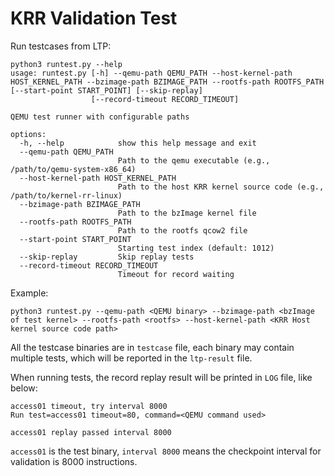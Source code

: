 # KRR Validation Test

Run testcases from LTP:
```
python3 runtest.py --help
usage: runtest.py [-h] --qemu-path QEMU_PATH --host-kernel-path HOST_KERNEL_PATH --bzimage-path BZIMAGE_PATH --rootfs-path ROOTFS_PATH [--start-point START_POINT] [--skip-replay]
                  [--record-timeout RECORD_TIMEOUT]

QEMU test runner with configurable paths

options:
  -h, --help            show this help message and exit
  --qemu-path QEMU_PATH
                        Path to the qemu executable (e.g., /path/to/qemu-system-x86_64)
  --host-kernel-path HOST_KERNEL_PATH
                        Path to the host KRR kernel source code (e.g., /path/to/kernel-rr-linux)
  --bzimage-path BZIMAGE_PATH
                        Path to the bzImage kernel file
  --rootfs-path ROOTFS_PATH
                        Path to the rootfs qcow2 file
  --start-point START_POINT
                        Starting test index (default: 1012)
  --skip-replay         Skip replay tests
  --record-timeout RECORD_TIMEOUT
                        Timeout for record waiting
```

Example:
```
python3 runtest.py --qemu-path <QEMU binary> --bzimage-path <bzImage of test kernel> --rootfs-path <rootfs> --host-kernel-path <KRR Host kernel source code path>
```

All the testcase binaries are in `testcase` file, each binary may contain multiple tests, which will be reported in the `ltp-result` file.

When running tests, the record replay result will be printed in `LOG` file, like below:
```
access01 timeout, try interval 8000
Run test=access01 timeout=80, command=<QEMU command used>

access01 replay passed interval 8000
```
`access01` is the test binary, `interval 8000` means the checkpoint interval for validation is 8000 instructions.
